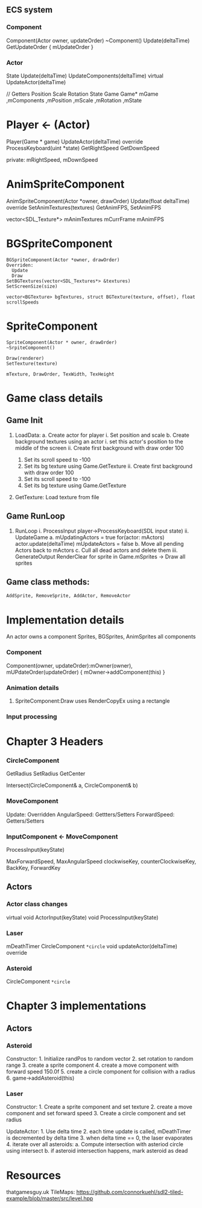 ## ECS system

### Component

  Component(Actor owner, updateOrder)
  ~Component()
  Update(deltaTime)
  GetUpdateOrder { mUpdateOrder }

### Actor

  State
  Update(deltaTime)
  UpdateComponents(deltaTime)
  virtual UpdateActor(deltaTime)

  // Getters Position Scale Rotation State Game
  Game* mGame ,mComponents ,mPosition ,mScale ,mRotation ,mState

# Player <- (Actor)

  Player(Game * game)
  UpdateActor(deltaTime) override
  ProcessKeyboard(uint *state)
  GetRightSpeed
  GetDownSpeed

  private: mRightSpeed, mDownSpeed

# AnimSpriteComponent

   AnimSpriteComponent(Actor *owner, drawOrder)
   Update(float deltaTime) override
   SetAnimTextures(textures)
   GetAnimFPS, SetAnimFPS
    
   vector<SDL_Texture*> mAnimTextures
   mCurrFrame
   mAnimFPS

  
# BGSpriteComponent
    BGSpriteComponent(Actor *owner, drawOrder)
    Overriden:
      Update
      Draw
    SetBGTextures(vector<SDL_Textures*> &textures)
    SetScreenSize(size)

    vector<BGTexture> bgTextures, struct BGTexture(texture, offset), float scrollSpeeds

# SpriteComponent
    
    SpriteComponent(Actor * owner, drawOrder)
    ~SrpiteComponent()

    Draw(renderer)
    SetTexture(texture)

    mTexture, DrawOrder, TexWidth, TexHeight
# Game class details

## Game Init

1. LoadData:
  a. Create actor for player
    i. Set position and scale
  b. Create background textures using an actor
    i. set this actor's position to the middle of the screen
    ii. Create first background with draw order 100
      1. Set its scroll speed to -100
      2. Set its bg texture using Game.GetTexture
    ii. Create first background with draw order 100
      1. Set its scroll speed to -100
      2. Set its bg texture using Game.GetTexture

2. GetTexture: Load texture from file
   
## Game RunLoop 
1. RunLoop
  i. ProcessInput
    player->ProcessKeyboard(SDL input state)
  ii. UpdateGame
    a. mUpdatingActors = true 
      for(actor: mActors) actor.update(deltaTime)
      mUpdateActors = false
    b. Move all pending Actors back to mActors 
    c. Cull all dead actors and delete them
  iii. GenerateOutput
    RenderClear
    for sprite in Game.mSprites -> Draw all sprites

## Game class methods:
    AddSprite, RemoveSprite, AddActor, RemoveActor

# Implementation details

An actor owns a component
Sprites, BGSprites, AnimSprites all components

### Component
  Component(owner, updateOrder):mOwner(owner), mUPdateOrder(updateOrder) {
  mOwner->addComponent(this)
}

### Animation details

1. SpriteComponent:Draw uses RenderCopyEx using a
   rectangle

### Input processing






















# Chapter 3 Headers

### CircleComponent

GetRadius
SetRadius
GetCenter

Intersect(CircleComponent& a, CircleComponent& b)

### MoveComponent

Update: Overridden
AngularSpeed: Gettters/Setters
ForwardSpeed: Getters/Setters

### InputComponent <- MoveComponent

ProcessInput(keyState)

MaxForwardSpeed, MaxAngularSpeed
clockwiseKey, counterClockwiseKey, BackKey, ForwardKey

## Actors

### Actor class changes

virtual void ActorInput(keyState)
void ProcessInput(keyState)

### Laser
mDeathTimer
CircleComponent ``*circle``
void updateActor(deltaTime) override

### Asteroid
CircleComponent ``*circle``









































# Chapter 3 implementations

## Actors

### Asteroid
  Constructor:
    1. Initialize randPos to random vector
    2. set rotation to random range
    3. create a sprite component
    4. create a move component with forward speed 150.0f
    5. create a circle component for collision with a radius
    6. game->addAsteroid(this)

### Laser
  
  Constructor:
    1. Create a sprite component and set texture
    2. create a move component and set forward speed
    3. Create a circle component and set radius

  UpdateActor:
    1. Use delta time
    2. each time update is called, mDeathTimer is decremented by delta time
    3. when delta time == 0, the laser evaporates
    4. iterate over all asteroids:
      a. Compute intersection with asteriod circle using intersect
      b. if asteroid intersection happens, mark asteroid as dead







# Resources

thatgamesguy.uk
TileMaps:
https://github.com/connorkuehl/sdl2-tiled-example/blob/master/src/level.hpp







































































































